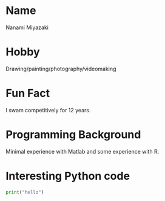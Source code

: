 # Name
Nanami Miyazaki

# Hobby
Drawing/painting/photography/videomaking

# Fun Fact
I swam competitively for 12 years. 

# Programming Background
Minimal experience with Matlab and some experience with R.

# Interesting Python code
```python
print("hello") 
```